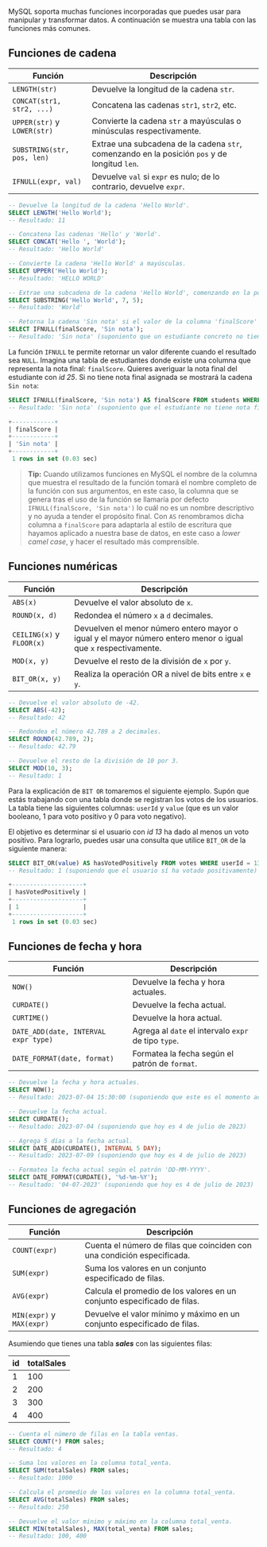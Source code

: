 MySQL soporta muchas funciones incorporadas que puedes usar para manipular y transformar datos. A continuación se muestra una tabla con las funciones más comunes.

## Funciones de cadena

| Función                     | Descripción                                                                                   |
| --------------------------- | --------------------------------------------------------------------------------------------- |
| `LENGTH(str)`               | Devuelve la longitud de la cadena `str`.                                                       |
| `CONCAT(str1, str2, ...)`   | Concatena las cadenas `str1`, `str2`, etc.                                                    |
| `UPPER(str)` y `LOWER(str)` | Convierte la cadena `str` a mayúsculas o minúsculas respectivamente.                          |
| `SUBSTRING(str, pos, len)`  | Extrae una subcadena de la cadena `str`, comenzando en la posición `pos` y de longitud `len`. |
| `IFNULL(expr, val)`         | Devuelve `val` si `expr` es nulo; de lo contrario, devuelve `expr`.                           |

```SQL
-- Devuelve la longitud de la cadena 'Hello World'.
SELECT LENGTH('Hello World');
-- Resultado: 11

-- Concatena las cadenas 'Hello' y 'World'.
SELECT CONCAT('Hello ', 'World');
-- Resultado: 'Hello World'

-- Convierte la cadena 'Hello World' a mayúsculas.
SELECT UPPER('Hello World');
-- Resultado: 'HELLO WORLD'

-- Extrae una subcadena de la cadena 'Hello World', comenzando en la posición 7 y de longitud 5.
SELECT SUBSTRING('Hello World', 7, 5);
-- Resultado: 'World'

-- Retorna la cadena 'Sin nota' si el valor de la columna 'finalScore' es 'null'.
SELECT IFNULL(finalScore, 'Sin nota');
-- Resultado: 'Sin nota' (suponiento que un estudiante concreto no tiene nota final asignada)
```

La función `IFNULL` te permite retornar un valor diferente cuando el resultado sea `NULL`. Imagina una tabla de estudiantes donde existe una columna que representa la nota final: `finalScore`. Quieres averiguar la nota final del estudiante con _id 25_. Si no tiene nota final asignada se mostrará la cadena `Sin nota`:

```SQL
SELECT IFNULL(finalScore, 'Sin nota') AS finalScore FROM students WHERE id = 25;
-- Resultado: 'Sin nota' (suponiento que el estudiante no tiene nota final asignada)

+------------+
| finalScore |
+------------+
| 'Sin nota' |
+------------+
 1 rows in set (0.03 sec)
```

> **Tip:** Cuando utilizamos funciones en MySQL el nombre de la columna que muestra el resultado de la función tomará el nombre completo de la función con sus argumentos, en este caso, la columna que se genera tras el uso de la función se llamaría por defecto `IFNULL(finalScore, 'Sin nota')` lo cuál no es un nombre descriptivo y no ayuda a tender el propósito final. Con `AS` renombramos dicha columna a `finalScore` para adaptarla al estilo de escritura que hayamos aplicado a nuestra base de datos, en este caso a _lower camel case_, y hacer el resultado más comprensible.

## Funciones numéricas

| Función                   | Descripción                                                                                                    |
| ------------------------- | -------------------------------------------------------------------------------------------------------------- |
| `ABS(x)`                  | Devuelve el valor absoluto de `x`.                                                                             |
| `ROUND(x, d)`             | Redondea el número `x` a `d` decimales.                                                                        |
| `CEILING(x)` y `FLOOR(x)` | Devuelven el menor número entero mayor o igual y el mayor número entero menor o igual que `x` respectivamente. |
| `MOD(x, y)`               | Devuelve el resto de la división de `x` por `y`.                                                               |
| `BIT_OR(x, y)`            | Realiza la operación OR a nivel de bits entre `x` e `y`.                                                       |

```SQL
-- Devuelve el valor absoluto de -42.
SELECT ABS(-42);
-- Resultado: 42

-- Redondea el número 42.789 a 2 decimales.
SELECT ROUND(42.789, 2);
-- Resultado: 42.79

-- Devuelve el resto de la división de 10 por 3.
SELECT MOD(10, 3);
-- Resultado: 1
```

Para la explicación de `BIT OR` tomaremos el siguiente ejemplo. Supón que estás trabajando con una tabla donde se registran los votos de los usuarios. La tabla tiene las siguientes columnas: `userId` y `value` (que es un valor booleano, 1 para voto positivo y 0 para voto negativo).

El objetivo es determinar si el usuario con _id 13_ ha dado al menos un voto positivo. Para lograrlo, puedes usar una consulta que utilice `BIT_OR` de la siguiente manera:

```SQL
SELECT BIT_OR(value) AS hasVotedPositively FROM votes WHERE userId = 13;
-- Resultado: 1 (suponiendo que el usuario sí ha votado positivamente)

+--------------------+
| hasVotedPositively |
+--------------------+
| 1                  |
+--------------------+
 1 rows in set (0.03 sec)
```

## Funciones de fecha y hora

| Función                              | Descripción                                          |
| ------------------------------------ | ---------------------------------------------------- |
| `NOW()`                              | Devuelve la fecha y hora actuales.                   |
| `CURDATE()`                          | Devuelve la fecha actual.                            |
| `CURTIME()`                          | Devuelve la hora actual.                             |
| `DATE_ADD(date, INTERVAL expr type)` | Agrega al `date` el intervalo `expr` de tipo `type`. |
| `DATE_FORMAT(date, format)`          | Formatea la fecha según el patrón de `format`.       |

```SQL
-- Devuelve la fecha y hora actuales.
SELECT NOW();
-- Resultado: 2023-07-04 15:30:00 (suponiendo que este es el momento actual)

-- Devuelve la fecha actual.
SELECT CURDATE();
-- Resultado: 2023-07-04 (suponiendo que hoy es 4 de julio de 2023)

-- Agrega 5 días a la fecha actual.
SELECT DATE_ADD(CURDATE(), INTERVAL 5 DAY);
-- Resultado: 2023-07-09 (suponiendo que hoy es 4 de julio de 2023)

-- Formatea la fecha actual según el patrón 'DD-MM-YYYY'.
SELECT DATE_FORMAT(CURDATE(), '%d-%m-%Y');
-- Resultado: '04-07-2023' (suponiendo que hoy es 4 de julio de 2023)
```

## Funciones de agregación

| Función                   | Descripción                                                              |
| ------------------------- | ------------------------------------------------------------------------ |
| `COUNT(expr)`             | Cuenta el número de filas que coinciden con una condición especificada.  |
| `SUM(expr)`               | Suma los valores en un conjunto especificado de filas.                   |
| `AVG(expr)`               | Calcula el promedio de los valores en un conjunto especificado de filas. |
| `MIN(expr)` y `MAX(expr)` | Devuelve el valor mínimo y máximo en un conjunto especificado de filas.  |

Asumiendo que tienes una tabla **_sales_** con las siguientes filas:

| id  | totalSales |
| --- | ---------- |
| 1   | 100        |
| 2   | 200        |
| 3   | 300        |
| 4   | 400        |

```SQL
-- Cuenta el número de filas en la tabla ventas.
SELECT COUNT(*) FROM sales;
-- Resultado: 4

-- Suma los valores en la columna total_venta.
SELECT SUM(totalSales) FROM sales;
-- Resultado: 1000

-- Calcula el promedio de los valores en la columna total_venta.
SELECT AVG(totalSales) FROM sales;
-- Resultado: 250

-- Devuelve el valor mínimo y máximo en la columna total_venta.
SELECT MIN(totalSales), MAX(total_venta) FROM sales;
-- Resultado: 100, 400
```

